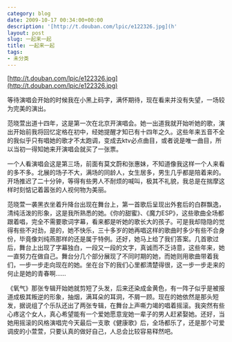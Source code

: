```yaml
---
category: blog
date: 2009-10-17 00:34:00+00:00
description: '[http://t.douban.com/lpic/e122326.jpg](h'
layout: post
slug: 一起来一起
title: 一起来一起
tags:
- 未分类
---
```


[http://t.douban.com/lpic/e122326.jpg](http://t.douban.com/lpic/e122326.jpg)

等待演唱会开始的时候我在小黑上码字，满怀期待，现在看来并没有失望，一场较为完美的演出。

范晓萱出道十四年，这是第一次在北京开演唱会。她一出道我就开始听她的歌，演出开始前我将回忆定格在初中，经她提醒才知已有十四年之久。这些年来五音不全的我似乎只有唱她的歌才不太跑调，变成去ktv必点曲目，或者说是唯一曲目，所以当初一得知她来开演唱会就买了一张票。

一个人看演唱会这是第三场，前面有莫文蔚和张惠妹，不知道像我这样一个人来看的多不多。北展的场子不大，满场的同龄人，女生居多，男生几乎都是陪着来的。开场推迟了二十分钟，等得有些男人不耐烦的喊叫，极其不礼貌，我总是在揣摩这样时刻惦记着嚣张的人视何物为美丽。

范晓萱一袭黑衣坐着升降台出现在舞台上，第一首歌后呈现出外套后的白群飘逸，清纯活泼的形象，这是我所熟悉的她。《你的甜蜜》、《魔力ESP》，这些歌曲全场都跟着唱，完全不需要歌词字幕，看来都是听她的歌长大的孩子。可是我却隐隐的觉得有些不对劲，是的，她不快乐，三十多岁的她再唱这样的歌曲时多少有些不合身份，毕竟像刘纯燕那样的还是属于特例。还好，她马上给了我们答案。几首歌过后，舞台上出现了字幕独白，一段又一段的文字，真诚而不乏诗意，这些年来，她一直努力在做自己。舞台分几个部分展现了不同时期的她，而她则用歌曲带着我们，一步一步走向现在的她。坐在台下的我们心里都清楚得很，这一步一步走来的何止是她的青春啊……

《氧气》那张专辑开始她就剪短了头发，后来还染成金黄色，有一阵子似乎是被报道成极其叛逆的形象，抽烟，满耳朵的耳洞，不屑一顾。现在的她依然是那头短发，据说组了个乐队还出了两张专辑，在舞台上声嘶力竭的唱着摇滚。我突然有些心疼这个女人，真心希望能有一个爱她愿意宠她一辈子的男人赶紧娶她。还好，当她用摇滚的风格演唱完今天最后一支歌《健康歌》后，全场都乐了，还是那个可爱调皮的小萱萱，只要认真的做好自己，人总会比较容易释然吧。

